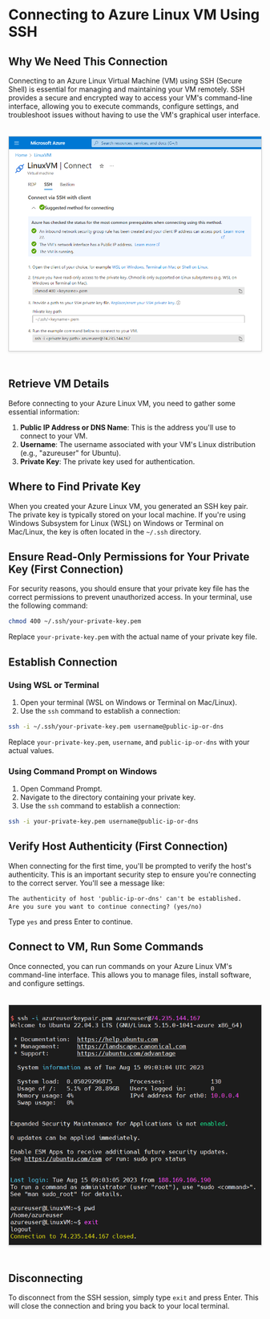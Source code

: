 # Connecting to Azure Linux VM Using SSH

## Why We Need This Connection
Connecting to an Azure Linux Virtual Machine (VM) using SSH (Secure Shell) is essential for managing and maintaining your VM remotely. SSH provides a secure and encrypted way to access your VM's command-line interface, allowing you to execute commands, configure settings, and troubleshoot issues without having to use the VM's graphical user interface.

<img src="images/details.png" width="700" style="border: 1px solid #ccc; margin: 20px 0; box-shadow: 0 2px 4px rgba(0, 0, 0, 0.1); display: inline-block;"/>

## Retrieve VM Details
Before connecting to your Azure Linux VM, you need to gather some essential information:

1. **Public IP Address or DNS Name**: This is the address you'll use to connect to your VM.
2. **Username**: The username associated with your VM's Linux distribution (e.g., "azureuser" for Ubuntu).
3. **Private Key**: The private key used for authentication.

## Where to Find Private Key
When you created your Azure Linux VM, you generated an SSH key pair. The private key is typically stored on your local machine. If you're using Windows Subsystem for Linux (WSL) on Windows or Terminal on Mac/Linux, the key is often located in the `~/.ssh` directory.

## Ensure Read-Only Permissions for Your Private Key (First Connection)
For security reasons, you should ensure that your private key file has the correct permissions to prevent unauthorized access. In your terminal, use the following command:

```sh
chmod 400 ~/.ssh/your-private-key.pem
```

Replace `your-private-key.pem` with the actual name of your private key file.

## Establish Connection
### Using WSL or Terminal
1. Open your terminal (WSL on Windows or Terminal on Mac/Linux).
2. Use the `ssh` command to establish a connection:

```sh
ssh -i ~/.ssh/your-private-key.pem username@public-ip-or-dns
```

Replace `your-private-key.pem`, `username`, and `public-ip-or-dns` with your actual values.

### Using Command Prompt on Windows
1. Open Command Prompt.
2. Navigate to the directory containing your private key.
3. Use the `ssh` command to establish a connection:

```sh
ssh -i your-private-key.pem username@public-ip-or-dns
```

## Verify Host Authenticity (First Connection)
When connecting for the first time, you'll be prompted to verify the host's authenticity. This is an important security step to ensure you're connecting to the correct server. You'll see a message like:

```
The authenticity of host 'public-ip-or-dns' can't be established.
Are you sure you want to continue connecting? (yes/no)
```

Type `yes` and press Enter to continue.

## Connect to VM, Run Some Commands
Once connected, you can run commands on your Azure Linux VM's command-line interface. This allows you to manage files, install software, and configure settings.

<img src="images/connection.png" width="700" style="border: 1px solid #ccc; margin: 20px 0; box-shadow: 0 2px 4px rgba(0, 0, 0, 0.1); display: inline-block;"/>


## Disconnecting
To disconnect from the SSH session, simply type `exit` and press Enter. This will close the connection and bring you back to your local terminal.
